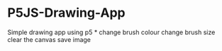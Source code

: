 # P5JS-Drawing-App

Simple drawing app using p5
*
    change brush colour
    change brush size
    clear the canvas
    save image

